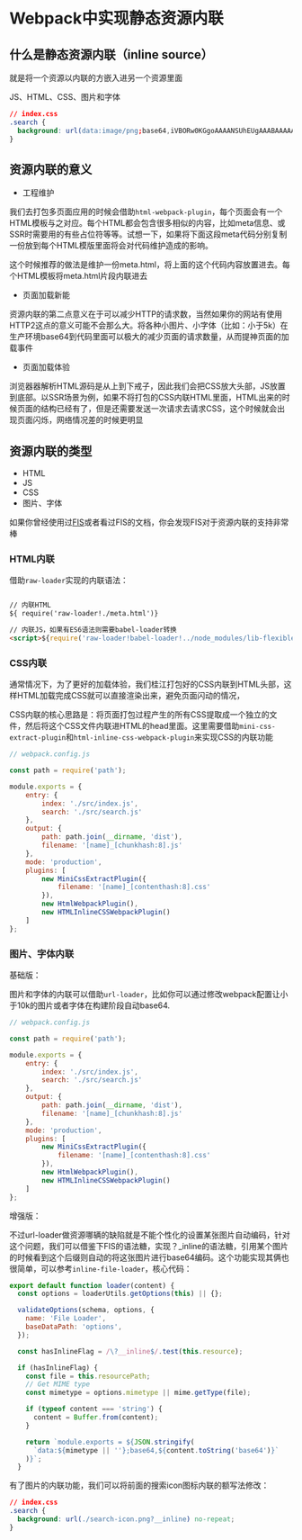 # Webpack中实现静态资源内联

## 什么是静态资源内联（inline source）

就是将一个资源以内联的方嵌入进另一个资源里面

JS、HTML、CSS、图片和字体
```css
// index.css
.search {
  background: url(data:image/png;base64,iVBORw0KGgoAAAANSUhEUgAAABAAAAAQCAYAAAAf8/9hAAABJ0lEQVQ4T6XSsUoEMRAG4H/ClZaLmbSW1pZ6+gAnFrK+gZXoK6jvIILgE6gIcnYWgmJno6AgYp1Z2EcIGQnsHbuaQ9abMkO+TGaGMGfQnPfxC3DOrajqPoB1AArgnohOvffPucc6ADMfAjgCUMYYH9MFY8wagEsAxyKScp2YAtbaERGNRST7LWZWVd2squq2LbSBMyK6E5GrXKnW2i1jzMh7v5sFmPkzhDCs69rngKIo3GAweBKRpVnAVwhh9Q/gRUQWs4Bz7jzGeFNV1ThXATOXAA5EJDV1Gr2aSETb3vvrLJAOmTmNKY2yVNUHVSVjzBDABYA3ADsi8j4TSIlmkfYAbABYUNUPACdE9NpAHaTXKjPz8k+kF9B8s4P0BibIpBf/AtpN/AYx54AR58WxmQAAAABJRU5ErkJggg==) no-repeat;
}

```

## 资源内联的意义

- 工程维护

我们去打包多页面应用的时候会借助`html-webpack-plugin`，每个页面会有一个HTML模板与之对应。每个HTML都会包含很多相似的内容，比如meta信息、或SSR时需要用的有些占位符等等。试想一下，如果将下面这段meta代码分别复制一份放到每个HTML模版里面将会对代码维护造成的影响。

这个时候推荐的做法是维护一份meta.html，将上面的这个代码内容放置进去。每个HTML模板将meta.html片段内联进去



- 页面加载新能

资源内联的第二点意义在于可以减少HTTP的请求数，当然如果你的网站有使用HTTP2这点的意义可能不会那么大。将各种小图片、小字体（比如：小于5k）在生产环境base64到代码里面可以极大的减少页面的请求数量，从而提神页面的加载事件

- 页面加载体验


浏览器器解析HTML源码是从上到下戒子，因此我们会把CSS放大头部，JS放置到底部。以SSR场景为例，如果不将打包的CSS内联HTML里面，HTML出来的时候页面的结构已经有了，但是还需要发送一次请求去请求CSS，这个时候就会出现页面闪烁，网络情况差的时候更明显

## 资源内联的类型

- HTML
- JS
- CSS
- 图片、字体

如果你曾经使用过[FIS](http://fis.baidu.com/fis3/docs/beginning/intro.html)或者看过FIS的文档，你会发现FIS对于资源内联的支持非常棒


### HTML内联

借助`raw-loader`实现的内联语法：

```html

// 内联HTML
${ require('raw-loader!./meta.html')}

// 内联JS，如果有ES6语法则需要babel-loader转换
<script>${require('raw-loader!babel-loader!../node_modules/lib-flexible/flexible.js')}</script>
```

### CSS内联

通常情况下，为了更好的加载体验，我们桂江打包好的CSS内联到HTML头部，这样HTML加载完成CSS就可以直接渲染出来，避免页面闪动的情况，

CSS内联的核心思路是：将页面打包过程产生的所有CSS提取成一个独立的文件，然后将这个CSS文件内联进HTML的head里面。这里需要借助`mini-css-extract-plugin`和`html-inline-css-webpack-plugin`来实现CSS的内联功能


```js
// webpack.config.js

const path = require('path');

module.exports = {
    entry: {
        index: './src/index.js',
        search: './src/search.js'
    },
    output: {
        path: path.join(__dirname, 'dist'),
        filename: '[name]_[chunkhash:8].js'
    },
    mode: 'production',
    plugins: [
        new MiniCssExtractPlugin({
            filename: '[name]_[contenthash:8].css'
        }),
        new HtmlWebpackPlugin(),
        new HTMLInlineCSSWebpackPlugin()
    ]
};


```

### 图片、字体内联


基础版：

图片和字体的内联可以借助`url-loader`，比如你可以通过修改webpack配置让小于10k的图片或者字体在构建阶段自动base64.

```js
// webpack.config.js

const path = require('path');

module.exports = {
    entry: {
        index: './src/index.js',
        search: './src/search.js'
    },
    output: {
        path: path.join(__dirname, 'dist'),
        filename: '[name]_[chunkhash:8].js'
    },
    mode: 'production',
    plugins: [
        new MiniCssExtractPlugin({
            filename: '[name]_[contenthash:8].css'
        }),
        new HtmlWebpackPlugin(),
        new HTMLInlineCSSWebpackPlugin()
    ]
};


```

增强版：

不过url-loader做资源哪辆的缺陷就是不能个性化的设置某张图片自动编码，针对这个问题，我们可以借鉴下FIS的语法糖，实现？_inline的语法糖，引用某个图片的时候看到这个后缀则自动的将这张图片进行base64编码。这个功能实现其俩也很简单，可以参考`inline-file-loader`，核心代码：

```js
export default function loader(content) {
  const options = loaderUtils.getOptions(this) || {};

  validateOptions(schema, options, {
    name: 'File Loader',
    baseDataPath: 'options',
  });

  const hasInlineFlag = /\?__inline$/.test(this.resource);

  if (hasInlineFlag) {
    const file = this.resourcePath;
    // Get MIME type
    const mimetype = options.mimetype || mime.getType(file);

    if (typeof content === 'string') {
      content = Buffer.from(content);
    }

    return `module.exports = ${JSON.stringify(
      `data:${mimetype || ''};base64,${content.toString('base64')}`
    )}`;
  }

```

有了图片的内联功能，我们可以将前面的搜索icon图标内联的额写法修改：

```css
// index.css
.search {
  background: url(./search-icon.png?__inline) no-repeat;
}

```

